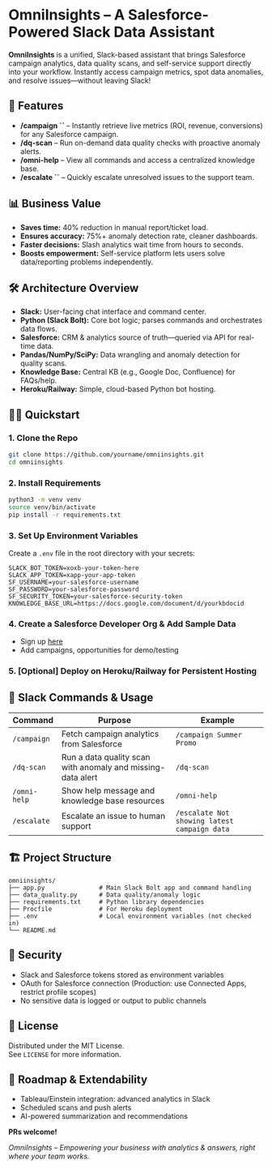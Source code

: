 # OmniInsights – A Salesforce-Powered Slack Data Assistant

**OmniInsights** is a unified, Slack-based assistant that brings Salesforce campaign analytics, data quality scans, and self-service support directly into your workflow. Instantly access campaign metrics, spot data anomalies, and resolve issues—without leaving Slack!

## 🚀 Features

- **/campaign ``** – Instantly retrieve live metrics (ROI, revenue, conversions) for any Salesforce campaign.
- **/dq-scan** – Run on-demand data quality checks with proactive anomaly alerts.
- **/omni-help** – View all commands and access a centralized knowledge base.
- **/escalate ``** – Quickly escalate unresolved issues to the support team.

## 📊 Business Value

- **Saves time:** 40% reduction in manual report/ticket load.
- **Ensures accuracy:** 75%+ anomaly detection rate, cleaner dashboards.
- **Faster decisions:** Slash analytics wait time from hours to seconds.
- **Boosts empowerment:** Self-service platform lets users solve data/reporting problems independently.

## 🛠 Architecture Overview

- **Slack:** User-facing chat interface and command center.
- **Python (Slack Bolt):** Core bot logic; parses commands and orchestrates data flows.
- **Salesforce:** CRM & analytics source of truth—queried via API for real-time data.
- **Pandas/NumPy/SciPy:** Data wrangling and anomaly detection for quality scans.
- **Knowledge Base:** Central KB (e.g., Google Doc, Confluence) for FAQs/help.
- **Heroku/Railway:** Simple, cloud-based Python bot hosting.


  


## 🧑‍💻 Quickstart

### 1. Clone the Repo
```bash
git clone https://github.com/yourname/omniinsights.git
cd omniinsights
```

### 2. Install Requirements
```bash
python3 -m venv venv
source venv/bin/activate
pip install -r requirements.txt
```

### 3. Set Up Environment Variables
Create a `.env` file in the root directory with your secrets:
```dotenv
SLACK_BOT_TOKEN=xoxb-your-token-here
SLACK_APP_TOKEN=xapp-your-app-token
SF_USERNAME=your-salesforce-username
SF_PASSWORD=your-salesforce-password
SF_SECURITY_TOKEN=your-salesforce-security-token
KNOWLEDGE_BASE_URL=https://docs.google.com/document/d/yourkbdocid
```

### 4. Create a Salesforce Developer Org & Add Sample Data
- Sign up [here](https://developer.salesforce.com/signup)
- Add campaigns, opportunities for demo/testing

### 5. [Optional] Deploy on Heroku/Railway for Persistent Hosting

## 💬 Slack Commands & Usage

| Command              | Purpose                                                      | Example                                     |
|----------------------|-------------------------------------------------------------|---------------------------------------------|
| `/campaign `   | Fetch campaign analytics from Salesforce                    | `/campaign Summer Promo`                    |
| `/dq-scan`           | Run a data quality scan with anomaly and missing-data alert | `/dq-scan`                                  |
| `/omni-help`         | Show help message and knowledge base resources              | `/omni-help`                                |
| `/escalate `  | Escalate an issue to human support                          | `/escalate Not showing latest campaign data`|

## 🏗 Project Structure

```
omniinsights/
├── app.py               # Main Slack Bolt app and command handling
├── data_quality.py      # Data quality/anomaly logic
├── requirements.txt     # Python library dependencies
├── Procfile             # For Heroku deployment
├── .env                 # Local environment variables (not checked in)
└── README.md
```

## 🔐 Security

- Slack and Salesforce tokens stored as environment variables
- OAuth for Salesforce connection (Production: use Connected Apps, restrict profile scopes)
- No sensitive data is logged or output to public channels

## 📝 License

Distributed under the MIT License.  
See `LICENSE` for more information.


## 🔗 Roadmap & Extendability

- Tableau/Einstein integration: advanced analytics in Slack
- Scheduled scans and push alerts
- AI-powered summarization and recommendations

**PRs welcome!**

*OmniInsights – Empowering your business with analytics & answers, right where your team works.*

